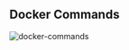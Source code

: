 ## Docker Commands

![docker-commands](https://user-images.githubusercontent.com/91669659/135455736-9ef58c50-8375-4f8c-a523-51f72784c188.jpg)

